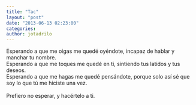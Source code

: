 ```yaml
---
title: "Tac"
layout: "post"
date: "2013-06-13 02:23:00"
categories: 
author: jotadrilo
---
```


<div class="css-full-post-content js-full-post-content">
Esperando a que me oigas me quedé oyéndote, incapaz de hablar y manchar tu nombre.<br />Esperando a que me toques me quedé en ti, sintiendo tus latidos y tus deseos.<br />Esperando a que me hagas me quedé pensándote, porque solo así sé que soy lo que tú me hiciste una vez.<br /><br />Prefiero no esperar, y hacértelo a ti.
</div>